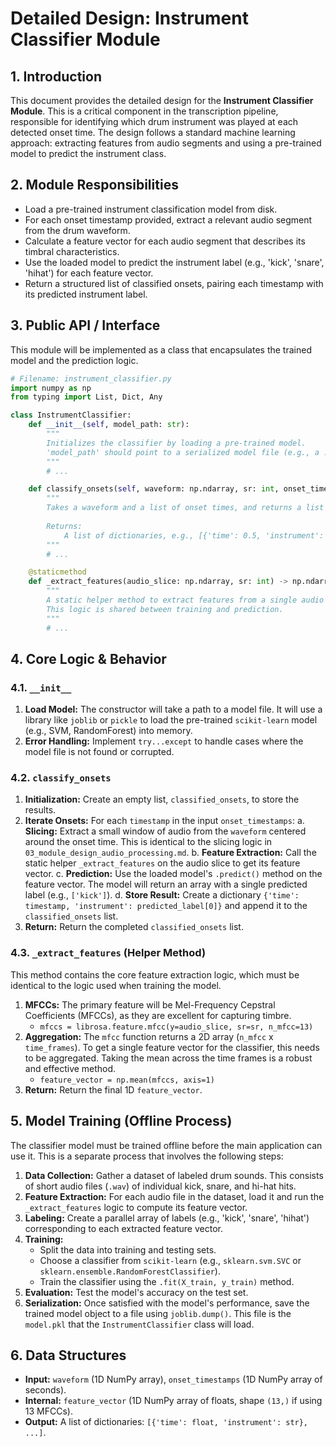 # Detailed Design: Instrument Classifier Module

## 1. Introduction

This document provides the detailed design for the **Instrument Classifier Module**. This is a critical component in the transcription pipeline, responsible for identifying which drum instrument was played at each detected onset time. The design follows a standard machine learning approach: extracting features from audio segments and using a pre-trained model to predict the instrument class.

## 2. Module Responsibilities

*   Load a pre-trained instrument classification model from disk.
*   For each onset timestamp provided, extract a relevant audio segment from the drum waveform.
*   Calculate a feature vector for each audio segment that describes its timbral characteristics.
*   Use the loaded model to predict the instrument label (e.g., 'kick', 'snare', 'hihat') for each feature vector.
*   Return a structured list of classified onsets, pairing each timestamp with its predicted instrument label.

## 3. Public API / Interface

This module will be implemented as a class that encapsulates the trained model and the prediction logic.

```python
# Filename: instrument_classifier.py
import numpy as np
from typing import List, Dict, Any

class InstrumentClassifier:
    def __init__(self, model_path: str):
        """
        Initializes the classifier by loading a pre-trained model.
        'model_path' should point to a serialized model file (e.g., a .pkl file for scikit-learn).
        """
        # ...

    def classify_onsets(self, waveform: np.ndarray, sr: int, onset_timestamps: np.ndarray) -> List[Dict[str, Any]]:
        """
        Takes a waveform and a list of onset times, and returns a list of classified onsets.
        
        Returns:
            A list of dictionaries, e.g., [{'time': 0.5, 'instrument': 'kick'}, ...]
        """
        # ...

    @staticmethod
    def _extract_features(audio_slice: np.ndarray, sr: int) -> np.ndarray:
        """
        A static helper method to extract features from a single audio slice.
        This logic is shared between training and prediction.
        """
        # ...
```

## 4. Core Logic & Behavior

### 4.1. `__init__`
1.  **Load Model:** The constructor will take a path to a model file. It will use a library like `joblib` or `pickle` to load the pre-trained `scikit-learn` model (e.g., SVM, RandomForest) into memory.
2.  **Error Handling:** Implement `try...except` to handle cases where the model file is not found or corrupted.

### 4.2. `classify_onsets`
1.  **Initialization:** Create an empty list, `classified_onsets`, to store the results.
2.  **Iterate Onsets:** For each `timestamp` in the input `onset_timestamps`:
    a.  **Slicing:** Extract a small window of audio from the `waveform` centered around the onset time. This is identical to the slicing logic in `03_module_design_audio_processing.md`.
    b.  **Feature Extraction:** Call the static helper `_extract_features` on the audio slice to get its feature vector.
    c.  **Prediction:** Use the loaded model's `.predict()` method on the feature vector. The model will return an array with a single predicted label (e.g., `['kick']`).
    d.  **Store Result:** Create a dictionary `{'time': timestamp, 'instrument': predicted_label[0]}` and append it to the `classified_onsets` list.
3.  **Return:** Return the completed `classified_onsets` list.

### 4.3. `_extract_features` (Helper Method)
This method contains the core feature extraction logic, which must be identical to the logic used when training the model.
1.  **MFCCs:** The primary feature will be Mel-Frequency Cepstral Coefficients (MFCCs), as they are excellent for capturing timbre.
    *   `mfccs = librosa.feature.mfcc(y=audio_slice, sr=sr, n_mfcc=13)`
2.  **Aggregation:** The `mfcc` function returns a 2D array (`n_mfcc` x `time_frames`). To get a single feature vector for the classifier, this needs to be aggregated. Taking the mean across the time frames is a robust and effective method.
    *   `feature_vector = np.mean(mfccs, axis=1)`
3.  **Return:** Return the final 1D `feature_vector`.

## 5. Model Training (Offline Process)

The classifier model must be trained offline before the main application can use it. This is a separate process that involves the following steps:

1.  **Data Collection:** Gather a dataset of labeled drum sounds. This consists of short audio files (`.wav`) of individual kick, snare, and hi-hat hits.
2.  **Feature Extraction:** For each audio file in the dataset, load it and run the `_extract_features` logic to compute its feature vector.
3.  **Labeling:** Create a parallel array of labels (e.g., 'kick', 'snare', 'hihat') corresponding to each extracted feature vector.
4.  **Training:**
    *   Split the data into training and testing sets.
    *   Choose a classifier from `scikit-learn` (e.g., `sklearn.svm.SVC` or `sklearn.ensemble.RandomForestClassifier`).
    *   Train the classifier using the `.fit(X_train, y_train)` method.
5.  **Evaluation:** Test the model's accuracy on the test set.
6.  **Serialization:** Once satisfied with the model's performance, save the trained model object to a file using `joblib.dump()`. This file is the `model.pkl` that the `InstrumentClassifier` class will load.

## 6. Data Structures

*   **Input:** `waveform` (1D NumPy array), `onset_timestamps` (1D NumPy array of seconds).
*   **Internal:** `feature_vector` (1D NumPy array of floats, shape `(13,)` if using 13 MFCCs).
*   **Output:** A list of dictionaries: `[{'time': float, 'instrument': str}, ...]`.